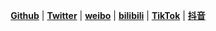 

<p align="center">
<a href="https://github.com/machanghan"><b>Github</b></a> 
|
<a href="https://twitter.com/machanghan"><b>Twitter</b></a>
|
<a href="https://weibo.com/u/7773236212"><b>weibo</b></a>
|
<a href="https://space.bilibili.com/1347989091"><b>bilibili</b></a>
|
<a href="https://www.tiktok.com/@machanghan"><b>TikTok</b></a>
|
<a href="https://www.douyin.com/user/MS4wLjABAAAAoXvAMlQoYrnt9ttpfGydbfcikIYRS1BTwShbQEw5VXGQYdjnbX8EMMC9Glv0pgQC"><b>抖音</b></a>
</p>

